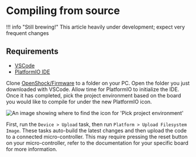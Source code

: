 # Compiling from source

!!! info "Still brewing!"
    This article heavily under development; expect very frequent changes

## Requirements  

- [VSCode](https://visualstudio.microsoft.com/#vscode-section)
- [PlatformIO IDE](https://marketplace.visualstudio.com/items?itemName=platformio.platformio-ide)

Clone [OpenShock/Firmware](https://github.com/OpenShock/Firmware) to a folder on your PC.
Open the folder you just downloaded  with VSCode. Allow time for PlatformIO to initialize the IDE. Once it has completed, pick the project environment based on the board you would like to compile for under the new PlatformIO icon.

![An image showing where to find the icon for 'Pick project environment'](../static/diy/software/compiling/platformio.png)

First, run the `Device > Upload` task, then run `Platform > Upload Filesystem Image`. These tasks auto-build the latest changes and then upload the code to a connected micro-controller. This may require pressing the reset button on your micro-controller, refer to the documentation for your specific board for more information.
